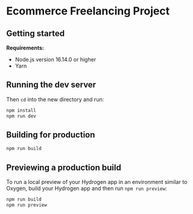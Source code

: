 # Ecommerce Freelancing Project

## Getting started

**Requirements:**

- Node.js version 16.14.0 or higher
- Yarn

## Running the dev server

Then `cd` into the new directory and run:

```bash
npm install
npm run dev
```

## Building for production

```bash
npm run build
```

## Previewing a production build

To run a local preview of your Hydrogen app in an environment similar to Oxygen, build your Hydrogen app and then run `npm run preview`:

```bash
npm run build
npm run preview
```
